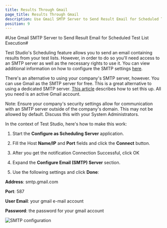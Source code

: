 ```yaml
---
title: Results Through Gmail
page_title: Results Through Gmail
description: Use Gmail SMTP Server to Send Result Email for Scheduled Test List Execution
position: 9
---
```

#Use Gmail SMTP Server to Send Result Email for Scheduled Test List Execution#

Test Studio's Scheduling feature allows you to send an email containing results from your test lists. However, in order to do so you'll need access to an SMTP server as well as the necessary rights to use it. You can view additional information on how to configure the SMTP settings <a href="/features/scheduling-test-runs/create-scheduling-server" target="_blank">here</a>.

There's an alternative to using your company's SMTP server, however. You can use Gmail as the SMTP server for free. This is a great alternative to using a dedicated SMTP server. <a href="https://support.google.com/mail/troubleshooter/1668960?rd=1" target="_blank">This article</a> describes how to set this up. All you need is an active Gmail account.
 
Note: Ensure your company's security settings allow for communication with an SMTP server outside of the company's domain. This may not be allowed by default. Discuss this with your System Administrators.

In the context of Test Studio, here's how to make this work:

1. Start the **Configure as Scheduling Server** application.

2. Fill the Host **Name/IP** and **Port** fields and click the **Connect** button.

3. After you get the notification Connection Successful, click OK

4. Expand the **Configure Email (SMTP) Server** section.

5. Use the following settings and click **Done**:

**Address**: smtp.gmail.com

**Port**: 587

**User Email**: your gmail e-mail account

**Password**: the password for your gmail account


![SMTP configuration][1]

[1]: /img/knowledge-base/scheduling-kb/gmail-results/fig1.jpg